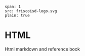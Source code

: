 ```image
span: 1
src: friscoisd-logo.svg
plain: true

```

# HTML

Html markdown and reference book


